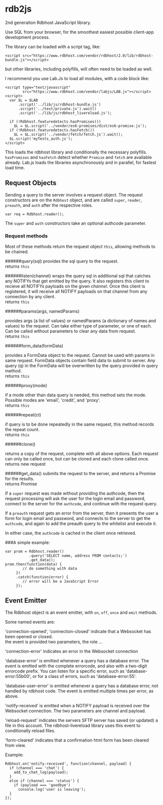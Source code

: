 # rdb2js

2nd generation Rdbhost JavaScript library.   

Use SQL from your browser, for the smoothest easiest possible client-app development process.


The library can be loaded with a script tag, like:

    <script src="https://www.rdbhost.com/vendor/rdbhost/2.0/lib/rdbhost-bundle.js"></script>

but other libraries, including polyfills, will often need to be loaded as well.

I recommend you use Lab.Js to load all modules, with a code block like:

    <script type="text/javascript"
            src="https://www.rdbhost.com/vendor/labjs/LAB.js"></script>
    <script>
      var $L = $LAB
          .script('../lib/js/rdbhost-bundle.js')
          .script('../test/private.js').wait()
          .script('../lib/js/rdbhost_livereload.js');

      if (!Rdbhost.featuredetects.hasPromises())
        $L = $L.script('../vendor/es6-promises/dist/es6-promise.js');
      if (!Rdbhost.featuredetects.hasFetch())
        $L = $L.script('../vendor/fetch/fetch.js').wait();
      $L.script('myTests_auth.js');
    </script>


This loads the rdbhost library and conditionally the necessary polyfills.  `hasPromises` and `hasFetch`
detect whether `Promise` and `fetch` are available already.  Lab.js loads the libraries asynchronously
and in parallel, for fastest load time.


## Request Objects ##

Sending a query to the server involves a request object.  The request constructors are on the `Rdbhost`
object, and are called `super`, `reader`, `preauth`, and `auth` after the respective roles.

    var req = Rdbhost.reader();

The `super` and `auth` constructors take an optional authcode parameter.


### Request methods #

Most of these methods return the request object `this`, allowing methods to be chained.  

######query(sql)
  provides the sql query to the request.  
  returns `this`

######listen(channel)
   wraps the query sql in additional sql that catches any NOTIFYs that get emitted
   by the query.  It also registers this client to recieve all NOTIFYs payloads on the given _channel_.
   Once this client is registered, it will receive all NOTIFY payloads on that channel from any connection by
   any client.  
  returns `this`

######params(args, namedParams)

  provides args (a list of values) or namedParams (a dictionary of names and
  values) to the request.  Can take either type of parameter, or one of each.  Can be called without
  parameters to clear any data from request.  
  returns `this`

######form_data(formData)

  provides a FormData object to the request.  Cannot be used with params in same
  request.  FormData objects contain field data to submit to server.  Any query (q) in the FormData
  will be overwritten by the query provided in query method.   
  returns `this`

######proxy(mode)

  if a mode other than data query is needed, this method sets the mode.  Possible modes
  are 'email', 'credit', and 'proxy'.   
  returns `this`

######repeat(ct)

  if query is to be done repeatedly in the same request, this method records the repeat count.   
  returns `this`

######clone()

  returns a copy of the request, complete with all above options.  Each request can only
  be called once, but can be cloned and each clone called once.   
  returns new request

######get_data()
  submits the request to the server, and returns a Promise for the results.   
  returns Promise

If a `super` request was made without providing the authcode, then the request processing will
ask the user for the login email and password, connect to the server for the `authcode`,
and continue with the request query.

If a `preauth` request gets an error from the server, then it presents the user a form for
login email and password, and connects to the server to get the `authcode`, and again to add the
preauth query to the whitelist and execute it.

In either case, the `authcode` is cached in the client once retrieved.


###A simple example:

    var prom = Rdbhost.reader()
               .query('SELECT name, address FROM contacts;')
               .get_data();
    prom.then(function(data) {
            // do something with data
         })
         .catch(function(error) {
            // error will be a JavaScript Error
         });



## Event Emitter ##

The Rdbhost object is an event emitter, with `on`, `off`, `once` and `emit` methods.

Some named events are:

  'connection-opened', 'connection-closed' indicate that a Websocket has been opened or closed.  
                   the event is provided two parameters, the role ...

  'connection-error' indicates an error in the Websocket connection

  'database-error' is emitted whenever a query has a database error.  The event is emitted
                   with the complete errorcode, and also with a two-digit errorcode prefix.
                   You can listen for a specific error, such as 'database-error:55b00', or
                   for a class of errors, such as 'database-error:55'.

  'database-user-error' is emitted whenever a query has a database error, not handled by
                    rdbhost code.  The event is emitted multiple times per error, as above.

  'notify-received' is emitted when a NOTIFY payload is received over the Websocket connection.
                   The two parameters are channel and payload.

  'reload-request' indicates the servers SFTP server has saved (or updated) a file in
                   this account.  The rdbhost-livereload library uses this event to
                   conditionally reload files.

  'form-cleared' indicates that a confirmation html form has been cleared from view.


Example:

    Rdbhost.on('notify-received', function(channel, payload) {
      if (channel === 'chat') {
        add_to_chat_log(payload);
      }
      else if (channel === 'status') {
        if (payload === 'goodbye')
          console.log('user is leaving');
      }
    });

